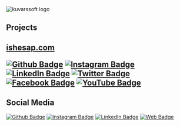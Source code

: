 <img src="https://www.kuvarssoft.com/wp-content/uploads/2021/01/kuvarssoft_logo_white.png" alt="kuvarssoft logo"/>
<h2>Projects<h2>
  <a href="https://ishesap.com/" target="_blank">ishesap.com</a>
  
[![Github Badge](https://img.shields.io/badge/-Github-000?style=quare&labelColor=000&logo=Github&logoColor=white&link=link)](https://github.com/kuvarssoftteknoloji/ishesap)
[![Instagram Badge](https://img.shields.io/badge/-Instagram-C13584?style=flat-quare&labelColor=C13584&logo=instagram&logoColor=white&link=link)](https://www.instagram.com/ishesapcom/)
[![LinkedIn Badge](https://img.shields.io/badge/LinkedIn-0077B5?style=flat-quare&labelColor=0077B5&logo=linkedin&logoColor=white&link=link)](https://www.linkedin.com/showcase/i%CC%87shesap/)
[![Twitter Badge](https://img.shields.io/badge/Twitter-00ACED?style=flat-quare&labelColor=00ADED&logo=twitter&logoColor=white&link=link)](https://twitter.com/ishesapcom)
[![Facebook Badge](https://img.shields.io/badge/Facebook-3B5998?style=flat-quare&labelColor=3B5998&logo=facebook&logoColor=white&link=link)](https://www.facebook.com/people/%C4%B0%C5%9F-Hesap/100087111783559/)
[![YouTube Badge](https://img.shields.io/badge/YouTube-BB0000?style=flat-quare&labelColor=BB0000&logo=youtube&logoColor=white&link=link)](https://www.youtube.com/channel/UCZk-s2MrtbtHryIXpgl5c6A)
 
<h2>Social Media</h2>
  
[![Github Badge](https://img.shields.io/badge/-Github-000?style=quare&labelColor=000&logo=Github&logoColor=white&link=link)](https://github.com/kuvarssoftteknoloji) 
[![Instagram Badge](https://img.shields.io/badge/-Instagram-C13584?style=flat-quare&labelColor=C13584&logo=instagram&logoColor=white&link=link)](instagram.com/kuvarssoft/) 
[![LinkedIn Badge](https://img.shields.io/badge/LinkedIn-0077B5?style=flat-quare&labelColor=0B65C2&logo=linkedin&logoColor=white&link=link)](https://www.linkedin.com/company/kuvars-soft/) 
[![Web Badge](https://img.shields.io/badge/web-kuvarssoft-yellow&link=link)](https://www.kuvarssoft.com/)
